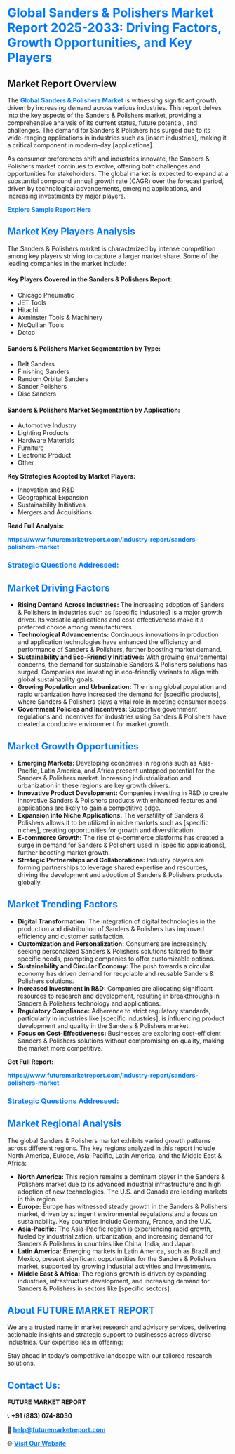 <h1 style="color: #007BFF;">Global Sanders & Polishers Market Report 2025-2033: Driving Factors, Growth Opportunities, and Key Players</h1>

<section id="overview">
<h2>Market Report Overview</h2>
<p>The <a href="https://www.futuremarketreport.com/industry-report/sanders-polishers-market" style="color: #007BFF; text-decoration: none;"><strong>Global Sanders & Polishers Market</strong></a> is witnessing significant growth, driven by increasing demand across various industries. This report delves into the key aspects of the Sanders & Polishers market, providing a comprehensive analysis of its current status, future potential, and challenges. The demand for Sanders & Polishers has surged due to its wide-ranging applications in industries such as [insert industries], making it a critical component in modern-day [applications].</p>
<p>As consumer preferences shift and industries innovate, the Sanders & Polishers market continues to evolve, offering both challenges and opportunities for stakeholders. The global market is expected to expand at a substantial compound annual growth rate (CAGR) over the forecast period, driven by technological advancements, emerging applications, and increasing investments by major players.</p>
</section>

<section id="overview">
<p><a href="https://www.futuremarketreport.com/request-sample/reportId=60257" style="color: #007BFF; text-decoration: none;"><strong>Explore Sample Report Here</strong></a></p>
</section>

<section id="key-players">
<h2 style="color: #007BFF;">Market Key Players Analysis</h2>
<p>The Sanders & Polishers market is characterized by intense competition among key players striving to capture a larger market share. Some of the leading companies in the market include:</p>
<h4>Key Players Covered in the Sanders & Polishers Report:</h4>
<ul><li>Chicago Pneumatic</li><li>JET Tools</li><li>Hitachi</li><li>Axminster Tools &amp; Machinery</li><li>McQuillan Tools</li><li>Dotco</li></ul>
<h4>Sanders & Polishers Market Segmentation by Type:</h4>
<ul><li>Belt Sanders</li><li>Finishing Sanders</li><li>Random Orbital Sanders</li><li>Sander Polishers</li><li>Disc Sanders</li></ul>

<h4>Sanders & Polishers Market Segmentation by Application:</h4>
<ul><li>Automotive Industry</li><li>Lighting Products</li><li>Hardware Materials</li><li>Furniture</li><li>Electronic Product</li><li>Other</li></ul>
<p><strong>Key Strategies Adopted by Market Players:</strong></p>
<ul>
<li>Innovation and R&D</li>
<li>Geographical Expansion</li>
<li>Sustainability Initiatives</li>
<li>Mergers and Acquisitions</li>
</ul>
</section>

<section>
<p><strong>Read Full Analysis: </strong></p><a href="https://www.futuremarketreport.com/industry-report/sanders-polishers-market" style="color: #007BFF; text-decoration: none;"><strong>https://www.futuremarketreport.com/industry-report/sanders-polishers-market</strong></a>
<h3 style="color: #007BFF;">Strategic Questions Addressed:</h3>
</section>

<section id="driving-factors">
<h2 style="color: #007BFF;">Market Driving Factors</h2>
<ul>
<li><strong>Rising Demand Across Industries:</strong> The increasing adoption of Sanders & Polishers in industries such as [specific industries] is a major growth driver. Its versatile applications and cost-effectiveness make it a preferred choice among manufacturers.</li>
<li><strong>Technological Advancements:</strong> Continuous innovations in production and application technologies have enhanced the efficiency and performance of Sanders & Polishers, further boosting market demand.</li>
<li><strong>Sustainability and Eco-Friendly Initiatives:</strong> With growing environmental concerns, the demand for sustainable Sanders & Polishers solutions has surged. Companies are investing in eco-friendly variants to align with global sustainability goals.</li>
<li><strong>Growing Population and Urbanization:</strong> The rising global population and rapid urbanization have increased the demand for [specific products], where Sanders & Polishers plays a vital role in meeting consumer needs.</li>
<li><strong>Government Policies and Incentives:</strong> Supportive government regulations and incentives for industries using Sanders & Polishers have created a conducive environment for market growth.</li>
</ul>
</section>

<section id="growth-opportunities">
<h2 style="color: #007BFF;">Market Growth Opportunities</h2>
<ul>
<li><strong>Emerging Markets:</strong> Developing economies in regions such as Asia-Pacific, Latin America, and Africa present untapped potential for the Sanders & Polishers market. Increasing industrialization and urbanization in these regions are key growth drivers.</li>
<li><strong>Innovative Product Development:</strong> Companies investing in R&D to create innovative Sanders & Polishers products with enhanced features and applications are likely to gain a competitive edge.</li>
<li><strong>Expansion into Niche Applications:</strong> The versatility of Sanders & Polishers allows it to be utilized in niche markets such as [specific niches], creating opportunities for growth and diversification.</li>
<li><strong>E-commerce Growth:</strong> The rise of e-commerce platforms has created a surge in demand for Sanders & Polishers used in [specific applications], further boosting market growth.</li>
<li><strong>Strategic Partnerships and Collaborations:</strong> Industry players are forming partnerships to leverage shared expertise and resources, driving the development and adoption of Sanders & Polishers products globally.</li>
</ul>
</section>

<section id="trending-factors">
<h2 style="color: #007BFF;">Market Trending Factors</h2>
<ul>
<li><strong>Digital Transformation:</strong> The integration of digital technologies in the production and distribution of Sanders & Polishers has improved efficiency and customer satisfaction.</li>
<li><strong>Customization and Personalization:</strong> Consumers are increasingly seeking personalized Sanders & Polishers solutions tailored to their specific needs, prompting companies to offer customizable options.</li>
<li><strong>Sustainability and Circular Economy:</strong> The push towards a circular economy has driven demand for recyclable and reusable Sanders & Polishers solutions.</li>
<li><strong>Increased Investment in R&D:</strong> Companies are allocating significant resources to research and development, resulting in breakthroughs in Sanders & Polishers technology and applications.</li>
<li><strong>Regulatory Compliance:</strong> Adherence to strict regulatory standards, particularly in industries like [specific industries], is influencing product development and quality in the Sanders & Polishers market.</li>
<li><strong>Focus on Cost-Effectiveness:</strong> Businesses are exploring cost-efficient Sanders & Polishers solutions without compromising on quality, making the market more competitive.</li>
</ul>
</section>

<section>
<p><strong>Get Full Report: </strong></p><a href="https://www.futuremarketreport.com/industry-report/sanders-polishers-market" style="color: #007BFF; text-decoration: none;"><strong>https://www.futuremarketreport.com/industry-report/sanders-polishers-market</strong></a>
<h3 style="color: #007BFF;">Strategic Questions Addressed:</h3>
</section>


<section id="regional-analysis">
<h2 style="color: #007BFF;">Market Regional Analysis</h2>
<p>The global Sanders & Polishers market exhibits varied growth patterns across different regions. The key regions analyzed in this report include North America, Europe, Asia-Pacific, Latin America, and the Middle East & Africa:</p>
<ul>
<li><strong>North America:</strong> This region remains a dominant player in the Sanders & Polishers market due to its advanced industrial infrastructure and high adoption of new technologies. The U.S. and Canada are leading markets in this region.</li>
<li><strong>Europe:</strong> Europe has witnessed steady growth in the Sanders & Polishers market, driven by stringent environmental regulations and a focus on sustainability. Key countries include Germany, France, and the U.K.</li>
<li><strong>Asia-Pacific:</strong> The Asia-Pacific region is experiencing rapid growth, fueled by industrialization, urbanization, and increasing demand for Sanders & Polishers in countries like China, India, and Japan.</li>
<li><strong>Latin America:</strong> Emerging markets in Latin America, such as Brazil and Mexico, present significant opportunities for the Sanders & Polishers market, supported by growing industrial activities and investments.</li>
<li><strong>Middle East & Africa:</strong> The region’s growth is driven by expanding industries, infrastructure development, and increasing demand for Sanders & Polishers in sectors like [specific sectors].</li>
</ul>
</section>

<footer>
<h2 style="color: #007BFF;">About FUTURE MARKET REPORT</h2>
<p>We are a trusted name in market research and advisory services, delivering actionable insights and strategic support to businesses across diverse industries. Our expertise lies in offering:</p>

<p>Stay ahead in today’s competitive landscape with our tailored research solutions.</p>

<h2 style="color: #007BFF;">Contact Us:</h2>
<p><strong>FUTURE MARKET REPORT</strong></p>
<p>📞 <strong>+91 (883) 074-8030</strong></p>
<p>📧 <strong><a href="mailto:help@futuremarketreport.com" style="color: #007BFF;">help@futuremarketreport.com</a></strong></p>
<p>🌐 <strong><a href="https://www.futuremarketreport.com/" style="color: #007BFF;">Visit Our Website</a></strong></p>
</footer>